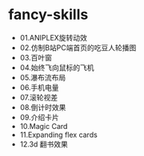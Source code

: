 # fancy-skills

* 01.ANIPLEX旋转动效
* 02.仿制B站PC端首页的吃豆人轮播图
* 03.百叶窗
* 04.始终飞向鼠标的飞机
* 05.瀑布流布局
* 06.手机电量
* 07.滚轮视差
* 08.倒计时效果
* 09.介绍卡片
* 10.Magic Card
* 11.Expanding flex cards
* 12.3d 翻书效果

